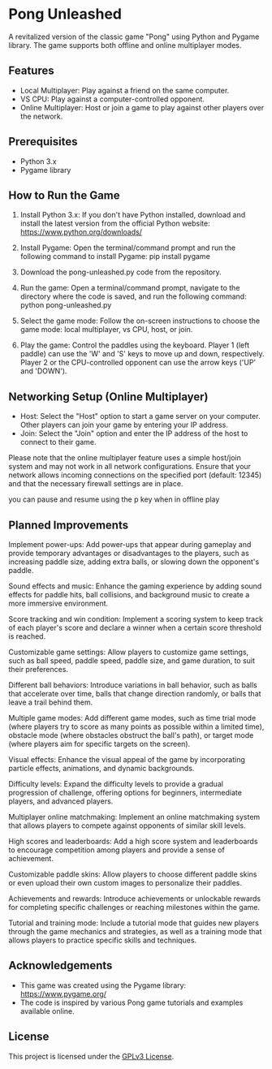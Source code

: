 # Pong Unleashed

A revitalized version of the classic game "Pong" using Python and Pygame library. The game supports both offline and online multiplayer modes.

## Features

- Local Multiplayer: Play against a friend on the same computer.
- VS CPU: Play against a computer-controlled opponent.
- Online Multiplayer: Host or join a game to play against other players over the network.

## Prerequisites

- Python 3.x
- Pygame library

## How to Run the Game

1. Install Python 3.x: If you don't have Python installed, download and install the latest version from the official Python website: https://www.python.org/downloads/

2. Install Pygame: Open the terminal/command prompt and run the following command to install Pygame: pip install pygame

3. Download the pong-unleashed.py code from the repository.

4. Run the game: Open a terminal/command prompt, navigate to the directory where the code is saved, and run the following command: python pong-unleashed.py

5. Select the game mode: Follow the on-screen instructions to choose the game mode: local multiplayer, vs CPU, host, or join.

6. Play the game: Control the paddles using the keyboard. Player 1 (left paddle) can use the 'W' and 'S' keys to move up and down, respectively. Player 2 or the CPU-controlled opponent can use the arrow keys ('UP' and 'DOWN').

## Networking Setup (Online Multiplayer)

- Host: Select the "Host" option to start a game server on your computer. Other players can join your game by entering your IP address.
- Join: Select the "Join" option and enter the IP address of the host to connect to their game.

Please note that the online multiplayer feature uses a simple host/join system and may not work in all network configurations. Ensure that your network allows incoming connections on the specified port (default: 12345) and that the necessary firewall settings are in place.

 you can pause and resume using the p key when in offline play

## Planned Improvements
Implement power-ups: Add power-ups that appear during gameplay and provide temporary advantages or disadvantages to the players, such as increasing paddle size, adding extra balls, or slowing down the opponent's paddle.

Sound effects and music: Enhance the gaming experience by adding sound effects for paddle hits, ball collisions, and background music to create a more immersive environment.

Score tracking and win condition: Implement a scoring system to keep track of each player's score and declare a winner when a certain score threshold is reached.

Customizable game settings: Allow players to customize game settings, such as ball speed, paddle speed, paddle size, and game duration, to suit their preferences.

Different ball behaviors: Introduce variations in ball behavior, such as balls that accelerate over time, balls that change direction randomly, or balls that leave a trail behind them.

Multiple game modes: Add different game modes, such as time trial mode (where players try to score as many points as possible within a limited time), obstacle mode (where obstacles obstruct the ball's path), or target mode (where players aim for specific targets on the screen).

Visual effects: Enhance the visual appeal of the game by incorporating particle effects, animations, and dynamic backgrounds.

Difficulty levels: Expand the difficulty levels to provide a gradual progression of challenge, offering options for beginners, intermediate players, and advanced players.

Multiplayer online matchmaking: Implement an online matchmaking system that allows players to compete against opponents of similar skill levels.

High scores and leaderboards: Add a high score system and leaderboards to encourage competition among players and provide a sense of achievement.

Customizable paddle skins: Allow players to choose different paddle skins or even upload their own custom images to personalize their paddles.

Achievements and rewards: Introduce achievements or unlockable rewards for completing specific challenges or reaching milestones within the game.

Tutorial and training mode: Include a tutorial mode that guides new players through the game mechanics and strategies, as well as a training mode that allows players to practice specific skills and techniques.

## Acknowledgements

- This game was created using the Pygame library: https://www.pygame.org/
- The code is inspired by various Pong game tutorials and examples available online.

## License

This project is licensed under the [GPLv3 License](LICENSE).